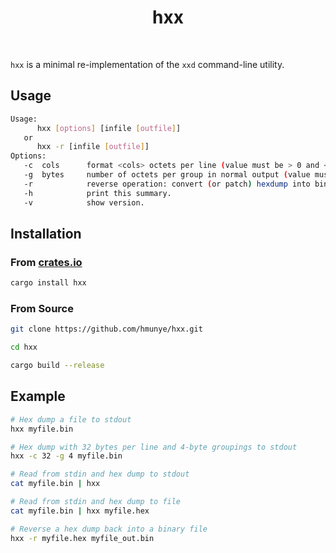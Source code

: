 <div align="center">

# hxx

</div>

<br />

`hxx` is a minimal re-implementation of the `xxd` command-line utility.

## Usage

```bash
Usage:
      hxx [options] [infile [outfile]]
   or
      hxx -r [infile [outfile]]
Options:
   -c  cols      format <cols> octets per line (value must be > 0 and <= 256). Default 16.
   -g  bytes     number of octets per group in normal output (value must be > 0 and <= 256). Default 2.
   -r            reverse operation: convert (or patch) hexdump into binary.
   -h            print this summary.
   -v            show version.
```

## Installation

### From [crates.io](https://crates.io/crates/hxx)

```bash
cargo install hxx
```

### From Source

```bash
git clone https://github.com/hmunye/hxx.git

cd hxx

cargo build --release
```

## Example

```bash
# Hex dump a file to stdout
hxx myfile.bin

# Hex dump with 32 bytes per line and 4-byte groupings to stdout
hxx -c 32 -g 4 myfile.bin

# Read from stdin and hex dump to stdout
cat myfile.bin | hxx

# Read from stdin and hex dump to file
cat myfile.bin | hxx myfile.hex

# Reverse a hex dump back into a binary file
hxx -r myfile.hex myfile_out.bin
```
